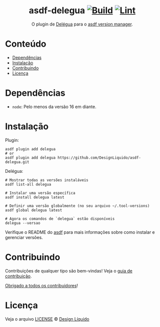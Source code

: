 <div align="center">

# asdf-delegua [![Build](https://github.com/DesignLiquido/asdf-delegua/actions/workflows/build.yml/badge.svg)](https://github.com/DesignLiquido/asdf-delegua/actions/workflows/build.yml) [![Lint](https://github.com/DesignLiquido/asdf-delegua/actions/workflows/lint.yml/badge.svg)](https://github.com/DesignLiquido/asdf-delegua/actions/workflows/lint.yml)

O plugin de [Delégua](https://github.com/DesignLiquido/delegua) para o [asdf version manager](https://asdf-vm.com).

</div>

# Conteúdo

- [Dependências](#dependências)
- [Instalação](#instalação)
- [Contribuindo](#contribuindo)
- [Licença](#licença)

# Dependências

- `node`: Pelo menos da versão 16 em diante.

# Instalação

Plugin:

```shell
asdf plugin add delegua
# or
asdf plugin add delegua https://github.com/DesignLiquido/asdf-delegua.git
```

Delégua:

```shell
# Mostrar todas as versões instaláveis
asdf list-all delegua

# Instalar uma versão específica
asdf install delegua latest

# Definir uma versão globalmente (no seu arquivo ~/.tool-versions)
asdf global delegua latest

# Agora os comandos de `delegua` estão disponíveis
delegua --versao
```

Verifique o README do [asdf](https://github.com/asdf-vm/asdf) para mais informações sobre como instalar e gerenciar versões.

# Contribuindo

Contribuições de qualquer tipo são bem-vindas! Veja o [guia de contribuição](contribuindo.md).

[Obrigado a todos os contribuidores](https://github.com/DesignLiquido/asdf-delegua/graphs/contributors)!

# Licença

Veja o arquivo [LICENSE](LICENSE) © [Design Líquido](https://github.com/DesignLiquido/)

